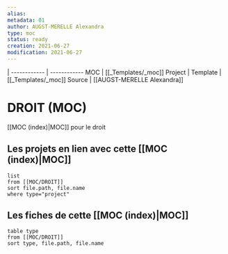 ```yaml
---
alias:
metadata: 01
author: AUGST-MERELLE Alexandra
type: moc
status: ready
creation: 2021-06-27
modification: 2021-06-27
---
```

 | 
------------ | ------------
MOC | [[_Templates/_moc]]
Project |
Template | [[_Templates/_moc]]
Source | [[AUGST-MERELLE Alexandra]]
# DROIT (MOC)
[[MOC (index)|MOC]] pour le droit
## Les projets en lien avec cette [[MOC (index)|MOC]]
```dataview
list
from [[MOC/DROIT]]
sort file.path, file.name
where type="project"
```
## Les fiches de cette [[MOC (index)|MOC]]
```dataview
table type
from [[MOC/DROIT]]
sort type, file.path, file.name
```